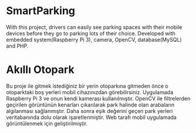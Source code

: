 # SmartParking
With this project, drivers can easily see parking spaces with their mobile devices before they go to parking lots of their choice.
Developed with embedded system(Raspberry Pi 3), camera, OpenCV, database(MySQL) and PHP.

# Akıllı Otopark 
Bu proje ile gitmek istediğiniz bir yerin otoparkına gitmeden önce o otoparktaki boş yerleri mobil cihazınızdan görebilirsiniz.
Uygulamada Raspberry Pi 3 ve onun kendi kamerası kullanılmıştır.
OpenCV ile filtrelerden geçirilen görüntünün kenarları çıkarılarak park halinde olan arabaların algılanması sağlanmıştır.
Daha sonra eşik değerini geçen park yerleri veritabanında dolu olarak işaretlenmiştir.
Web tarafı mobil uygulamada görüntülenmek için geliştirilmiştir.
